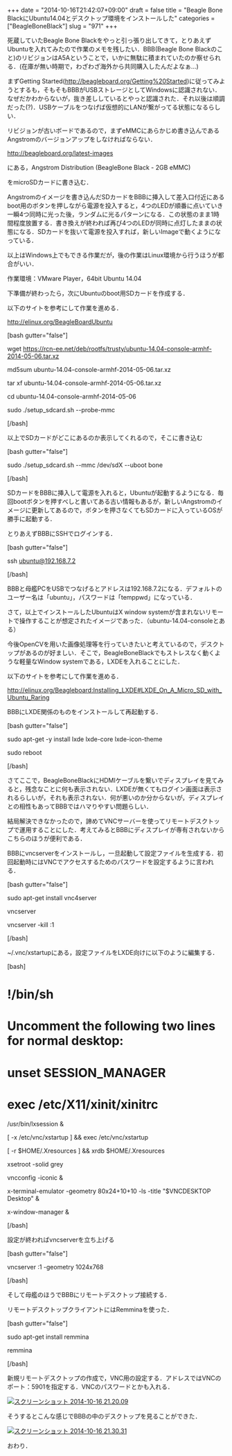 +++
date = "2014-10-16T21:42:07+09:00"
draft = false
title = "Beagle Bone BlackにUbuntu14.04とデスクトップ環境をインストールした"
categories = ["BeagleBoneBlack"]
slug = "971"
+++

死蔵していたBeagle Bone Blackをやっと引っ張り出してきて，とりあえずUbuntuを入れてみたので作業のメモを残したい．BBB(Beagle Bone Blackのこと)のリビジョンはA5Aということで，いかに無駄に積まれていたのか察せられる．(在庫が無い時期で，わざわざ海外から共同購入したんだよなぁ…)



まずGetting Started(<a href="http://beagleboard.org/Getting%20Started">http://beagleboard.org/Getting%20Started</a>)に従ってみようとするも，そもそもBBBがUSBストレージとしてWindowsに認識されない．なぜだかわからないが，抜き差ししているとやっと認識された．それ以後は順調だった(?)．USBケーブルをつなげば仮想的にLANが繋がってる状態になるらしい．



リビジョンが古いボードであるので，まずeMMCにあらかじめ書き込んであるAngstromのバージョンアップをしなければならない．

<a href="http://beagleboard.org/latest-images">http://beagleboard.org/latest-images</a>

にある，Angstrom Distribution (BeagleBone Black - 2GB eMMC)

をmicroSDカードに書き込む．



Angstromのイメージを書き込んだSDカードをBBBに挿入して差入口付近にあるboot用のボタンを押しながら電源を投入すると，4つのLEDが順番に点いていき一瞬4つ同時に光った後，ランダムに光るパターンになる．この状態のまま1時間程度放置する．書き換えが終われば再び4つのLEDが同時に点灯したままの状態になる．SDカードを抜いて電源を投入すれば，新しいImageで動くようになっている．



以上はWindows上でもできる作業だが，後の作業はLinux環境から行うほうが都合がいい．

作業環境：VMware Player，64bit Ubuntu 14.04



下準備が終わったら，次にUbuntuのboot用SDカードを作成する．

以下のサイトを参考にして作業を進める．

<a href="http://elinux.org/BeagleBoardUbuntu">http://elinux.org/BeagleBoardUbuntu</a>



[bash gutter="false"]

wget https://rcn-ee.net/deb/rootfs/trusty/ubuntu-14.04-console-armhf-2014-05-06.tar.xz

md5sum ubuntu-14.04-console-armhf-2014-05-06.tar.xz

tar xf ubuntu-14.04-console-armhf-2014-05-06.tar.xz

cd ubuntu-14.04-console-armhf-2014-05-06

sudo ./setup_sdcard.sh --probe-mmc

[/bash]



以上でSDカードがどこにあるのか表示してくれるので，そこに書き込む



[bash gutter="false"]

sudo ./setup_sdcard.sh --mmc /dev/sdX --uboot bone

[/bash]



SDカードをBBBに挿入して電源を入れると，Ubuntuが起動するようになる．毎回bootボタンを押すべしと書いてある古い情報もあるが，新しいAngstromのイメージに更新してあるので，ボタンを押さなくてもSDカードに入っているOSが勝手に起動する．



とりあえずBBBにSSHでログインする．



[bash gutter="false"]

ssh ubuntu@192.168.7.2

[/bash]



BBBと母艦PCをUSBでつなげるとアドレスは192.168.7.2になる．デフォルトのユーザー名は「ubuntu」，パスワードは「temppwd」になっている．



さて，以上でインストールしたUbuntuはX window systemが含まれないリモートで操作することが想定されたイメージであった．（ubuntu-14.04-consoleとある）



今後OpenCVを用いた画像処理等を行っていきたいと考えているので，デスクトップがあるのが好ましい．そこで，BeagleBoneBlackでもストレスなく動くような軽量なWindow systemである，LXDEを入れることにした．



以下のサイトを参考にして作業を進める．

<a href="http://elinux.org/Beagleboard:Installing_LXDE#LXDE_On_A_Micro_SD_with_Ubuntu_Raring">http://elinux.org/Beagleboard:Installing_LXDE#LXDE_On_A_Micro_SD_with_Ubuntu_Raring</a>



BBBにLXDE関係のものをインストールして再起動する．



[bash gutter="false"]

sudo apt-get -y install lxde lxde-core lxde-icon-theme

sudo reboot

[/bash]



さてここで，BeagleBoneBlackにHDMIケーブルを繋いでディスプレイを見てみると，残念なことに何も表示されない．LXDEが無くてもログイン画面は表示されるらしいが，それも表示されない．何が悪いのか分からないが，ディスプレイとの相性もあってBBBではハマりやすい問題らしい．

結局解決できなかったので，諦めてVNCサーバーを使ってリモートデスクトップで運用することにした．考えてみるとBBBにディスプレイが専有されないからこちらのほうが便利である．



BBBにvncserverをインストールし，一旦起動して設定ファイルを生成する．初回起動時にはVNCでアクセスするためのパスワードを設定するように言われる．



[bash gutter="false"]

sudo apt-get install vnc4server

vncserver

vncserver -kill :1

[/bash]



~/.vnc/xstartupにある，設定ファイルをLXDE向けに以下のように編集する．



[bash]

# !/bin/sh



# Uncomment the following two lines for normal desktop:

# unset SESSION_MANAGER

# exec /etc/X11/xinit/xinitrc



/usr/bin/lxsession &amp;



[ -x /etc/vnc/xstartup ] &amp;&amp; exec /etc/vnc/xstartup

[ -r $HOME/.Xresources ] &amp;&amp; xrdb $HOME/.Xresources

xsetroot -solid grey

vncconfig -iconic &amp;

x-terminal-emulator -geometry 80x24+10+10 -ls -title &quot;$VNCDESKTOP Desktop&quot; &amp;

x-window-manager &amp;

[/bash]



設定が終わればvncserverを立ち上げる



[bash gutter="false"]

vncserver :1 -geometry 1024x768

[/bash]



そして母艦のほうでBBBにリモートデスクトップ接続する．

リモートデスクトップクライアントにはRemminaを使った．



[bash gutter="false"]

sudo apt-get install remmina

remmina

[/bash]



新規リモートデスクトップの作成で，VNC用の設定する．アドレスではVNCのポート：5901を指定する．VNCのパスワードとかも入れる．

<a href="/images/2014/10/5a8c200f943d785a7efdf8d57fa3fd99.png"><img class="alignnone size-full wp-image-1027" src="/images/2014/10/5a8c200f943d785a7efdf8d57fa3fd99.png" alt="スクリーンショット 2014-10-16 21.20.09"   /></a>



そうするとこんな感じでBBBの中のデスクトップを見ることができた．

<a href="/images/2014/10/ebc1490b3de746708328967224fac359.png"><img class="alignnone size-full wp-image-1028" src="/images/2014/10/ebc1490b3de746708328967224fac359.png" alt="スクリーンショット 2014-10-16 21.30.31"   /></a>



おわり．
